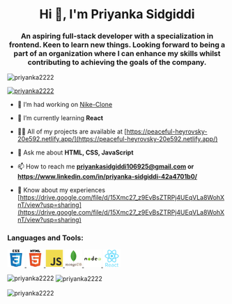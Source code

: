 <h1 align="center">Hi 👋, I'm Priyanka Sidgiddi</h1>
<h3 align="center">An aspiring full-stack developer with a specialization in frontend. Keen to learn new things. Looking forward to being a part of an organization where I can enhance my skills whilst contributing to achieving the goals of the company.</h3>

<p align="left"> <img src="https://komarev.com/ghpvc/?username=priyanka2222&label=Profile%20views&color=0e75b6&style=flat" alt="priyanka2222" /> </p>

<p align="left"> <a href="https://github.com/ryo-ma/github-profile-trophy"><img src="https://github-profile-trophy.vercel.app/?username=priyanka2222" alt="priyanka2222" /></a> </p>

- 🔭 I’m had working on [Nike-Clone](https://musing-meninsky-05edbe.netlify.app/)

- 🌱 I’m currently learning **React**

- 👨‍💻 All of my projects are available at [https://peaceful-heyrovsky-20e592.netlify.app/](https://peaceful-heyrovsky-20e592.netlify.app/)

- 💬 Ask me about **HTML, CSS, JavaScript**

- 📫 How to reach me **priyankasidgiddi106925@gmail.com or https://www.linkedin.com/in/priyanka-sidgiddi-42a4701b0/**

- 📄 Know about my experiences [https://drive.google.com/file/d/15Xmc27_z9EvBsZTRPj4UEqVLa8WohXnT/view?usp=sharing](https://drive.google.com/file/d/15Xmc27_z9EvBsZTRPj4UEqVLa8WohXnT/view?usp=sharing)

<!-- <h3 align="left">Connect with me:</h3>
<p align="left">
</p> -->

<h3 align="left">Languages and Tools:</h3>
<p align="left"> <a href="https://www.w3schools.com/css/" target="_blank" rel="noreferrer"> <img src="https://raw.githubusercontent.com/devicons/devicon/master/icons/css3/css3-original-wordmark.svg" alt="css3" width="40" height="40"/> </a> <a href="https://www.w3.org/html/" target="_blank" rel="noreferrer"> <img src="https://raw.githubusercontent.com/devicons/devicon/master/icons/html5/html5-original-wordmark.svg" alt="html5" width="40" height="40"/> </a> <a href="https://developer.mozilla.org/en-US/docs/Web/JavaScript" target="_blank" rel="noreferrer"> <img src="https://raw.githubusercontent.com/devicons/devicon/master/icons/javascript/javascript-original.svg" alt="javascript" width="40" height="40"/> </a> <a href="https://www.mongodb.com/" target="_blank" rel="noreferrer"> <img src="https://raw.githubusercontent.com/devicons/devicon/master/icons/mongodb/mongodb-original-wordmark.svg" alt="mongodb" width="40" height="40"/> </a> <a href="https://nodejs.org" target="_blank" rel="noreferrer"> <img src="https://raw.githubusercontent.com/devicons/devicon/master/icons/nodejs/nodejs-original-wordmark.svg" alt="nodejs" width="40" height="40"/> </a> <a href="https://reactjs.org/" target="_blank" rel="noreferrer"> <img src="https://raw.githubusercontent.com/devicons/devicon/master/icons/react/react-original-wordmark.svg" alt="react" width="40" height="40"/> </a> </p>

<p><img align="left" src="https://github-readme-stats.vercel.app/api/top-langs?username=priyanka2222&show_icons=true&locale=en&layout=compact" alt="priyanka2222" /></p>

<p>&nbsp;<img align="center" src="https://github-readme-stats.vercel.app/api?username=priyanka2222&show_icons=true&locale=en" alt="priyanka2222" /></p>

<p><img align="center" src="https://github-readme-streak-stats.herokuapp.com/?user=priyanka2222&" alt="priyanka2222" /></p>
